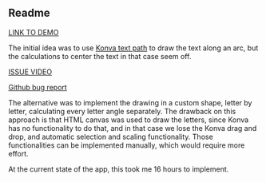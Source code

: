 ## Readme

[LINK TO DEMO](https://sage-druid-499257.netlify.app/)

The initial idea was to use [Konva text path](https://konvajs.org/docs/shapes/TextPath.html) to draw the text along an arc, but the calculations to center the text in that case seem off.

[ISSUE VIDEO](https://www.loom.com/share/21d13a4473ce4b15bfbcdc7e9fe9850c)

[Github bug report](https://github.com/konvajs/konva/issues/902)

The alternative was to implement the drawing in a custom shape, letter by letter, calculating every letter angle separately.
The drawback on this approach is that HTML canvas was used to draw the letters, since Konva has no functionality to do that, and in that case we lose the Konva drag and drop, and automatic selection and scaling functionality. Those functionalities can be implemented manually, which would require more effort.

At the current state of the app, this took me 16 hours to implement.
